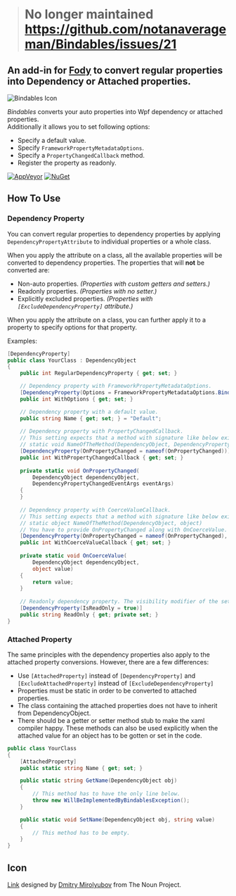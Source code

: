 > # No longer maintained https://github.com/notanaverageman/Bindables/issues/21



## An add-in for [Fody](https://github.com/Fody/Fody/) to convert regular properties into Dependency or Attached properties. 

![Bindables Icon](https://raw.github.com/yusuf-gunaydin/Bindables/master/Icon.png)

_Bindables_ converts your auto properties into Wpf dependency or attached properties.  
Additionally it allows you to set following options:

  - Specify a default value.
  - Specify `FrameworkPropertyMetadataOptions`.
  - Specify a `PropertyChangedCallback` method.
  - Register the property as readonly.

[![AppVeyor](https://img.shields.io/appveyor/ci/yusuf-gunaydin/bindables.svg)](https://ci.appveyor.com/project/yusuf-gunaydin/bindables)
[![NuGet](https://img.shields.io/nuget/v/Bindables.Fody.svg)](https://www.nuget.org/packages/Bindables.Fody/)

## How To Use

### Dependency Property

You can convert regular properties to dependency properties by applying `DependencyPropertyAttribute` to individual properties or a whole class.

When you apply the attribute on a class, all the available properties will be converted to dependency properties. The properties that will __not__ be converted are:

  - Non-auto properties. _(Properties with custom getters and setters.)_
  - Readonly properties. _(Properties with no setter.)_
  - Explicitly excluded properties. _(Properties with `[ExcludeDependencyProperty]` attribute.)_

When you apply the attribute on a class, you can further apply it to a property to specify options for that property.

Examples:
```c#
[DependencyProperty]
public class YourClass : DependencyObject
{
    public int RegularDependencyProperty { get; set; }

    // Dependency property with FrameworkPropertyMetadataOptions.
    [DependencyProperty(Options = FrameworkPropertyMetadataOptions.BindsTwoWayByDefault)]
    public int WithOptions { get; set; }

    // Dependency property with a default value.
    public string Name { get; set; } = "Default";
    
    // Dependency property with PropertyChangedCallback.
    // This setting expects that a method with signature like below exists in the class.
    // static void NameOfTheMethod(DependencyObject, DependencyPropertyChangedEventArgs)
    [DependencyProperty(OnPropertyChanged = nameof(OnPropertyChanged))]
    public int WithPropertyChangedCallback { get; set; }
    
    private static void OnPropertyChanged(
        DependencyObject dependencyObject,
        DependencyPropertyChangedEventArgs eventArgs)
    {
    }
    
    // Dependency property with CoerceValueCallback.
    // This setting expects that a method with signature like below exists in the class.
    // static object NameOfTheMethod(DependencyObject, object)
    // You have to provide OnPropertyChanged along with OnCoerceValue. Otherwise a compiler error will be generated.
    [DependencyProperty(OnPropertyChanged = nameof(OnPropertyChanged), OnCoerceValue = nameof(OnCoerceValue))]
    public int WithCoerceValueCallback { get; set; }
    
    private static void OnCoerceValue(
        DependencyObject dependencyObject,
        object value)
    {
        return value;
    }
    
    // Readonly dependency property. The visibility modifier of the setter can be anything.
    [DependencyProperty(IsReadOnly = true)]
    public string ReadOnly { get; private set; }
}
```

### Attached Property

The same principles with the dependency properties also apply to the attached property conversions. However, there are a few differences:

  - Use `[AttachedProperty]` instead of `[DependencyProperty]` and `[ExcludeAttachedProperty]` instead of `[ExcludeDependencyProperty]`
  - Properties must be static in order to be converted to attached properties.
  - The class containing the attached properties does not have to inherit from DependencyObject.
  - There should be a getter or setter method stub to make the xaml compiler happy. These methods can also be used explicitly when the attached value for an object has to be gotten or set in the code.

```c#
public class YourClass
{
    [AttachedProperty]
    public static string Name { get; set; }

    public static string GetName(DependencyObject obj)
    {
        // This method has to have the only line below.
        throw new WillBeImplementedByBindablesException();
    }

    public static void SetName(DependencyObject obj, string value)
    {
        // This method has to be empty.
    }
}
```

## Icon

[Link](https://thenounproject.com/term/link/9266/) designed by [Dmitry Mirolyubov](https://thenounproject.com/dmitriy.mir/) from The Noun Project.
